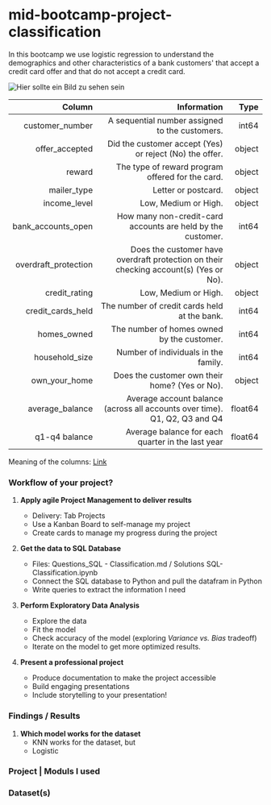 # mid-bootcamp-project-classification

In this bootcamp we use logistic regression to understand the demographics and other characteristics of a bank customers' that accept a credit card offer and that do not accept a credit card.

![Hier sollte ein Bild zu sehen sein](https://st2.depositphotos.com/2704315/7774/v/600/depositphotos_77740328-stock-illustration-hand-holding-credit-card-vector.jpg)



|               Column |                                                                          Information  | Type     |
|---------------------:|--------------------------------------------------------------------------------------:|---------:|
|      customer_number |                                        A sequential number assigned to the customers. |    int64 |
|       offer_accepted |                               Did the customer accept (Yes) or reject (No) the offer. |   object |
|               reward |                                      The type of reward program offered for the card. |   object |
|          mailer_type |                                                                   Letter or postcard. |   object |
|         income_level |                                                                  Low, Medium or High. |   object |
|   bank_accounts_open |                           How many non-credit-card accounts are held by the customer. |    int64 |
| overdraft_protection | Does the customer have overdraft protection on their checking account(s) (Yes or No). |   object |
|        credit_rating |                                                                  Low, Medium or High. |   object |
|    credit_cards_held |                                          The number of credit cards held at the bank. |    int64 |
|          homes_owned |                                            The number of homes owned by the customer. |    int64 |
|       household_size |                                                  Number of individuals in the family. |    int64 |
|        own_your_home |                                        Does the customer own their home? (Yes or No). |   object |
|      average_balance |            Average account balance (across all accounts over time). Q1, Q2, Q3 and Q4 |  float64 |
|        q1-q4 balance |                                     Average balance for each quarter in the last year |  float64 |

Meaning of the columns: [Link](https://github.com/Ironhack-Data-0621-Remote/mid-bootcamp-project/blob/master/classification/project_details_classification.md)



### Workflow of your project?


1. **Apply agile Project Management to deliver results**
    - Delivery: Tab Projects 
    - Use a Kanban Board to self-manage my project
    - Create cards to manage my progress during the project 

2. **Get the data to SQL Database**
    - Files: Questions_SQL - Classification.md / Solutions SQL- Classification.ipynb
    - Connect the SQL database to Python and pull the datafram in Python
    - Write queries to extract the information I need

  
3.  **Perform Exploratory Data Analysis** 
    - Explore the data 
    - Fit the model
    - Check accuracy of the model (exploring *Variance vs. Bias* tradeoff)
    - Iterate on the model to get more optimized results.
  
4. **Present a professional project** 
    - Produce documentation to make the project accessible
    - Build engaging presentations
    - Include storytelling to your presentation!

### Findings / Results 

1. **Which model works for the dataset**
    - KNN works for the dataset, but 
    - Logistic 

### Project | Moduls I used 

### Dataset(s) 

